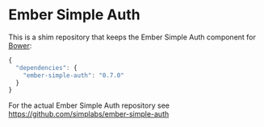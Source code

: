 #  Ember Simple Auth

This is a shim repository that keeps the Ember Simple Auth component for
[Bower](http://bower.io):

```js
{
  "dependencies": {
    "ember-simple-auth": "0.7.0"
  }
}
```

For the actual Ember Simple Auth repository see
https://github.com/simplabs/ember-simple-auth

